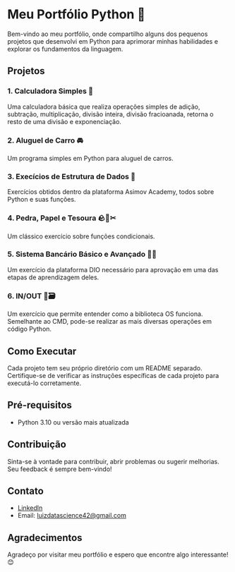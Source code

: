# Meu Portfólio Python 🐍

Bem-vindo ao meu portfólio, onde compartilho alguns dos pequenos projetos que desenvolvi em Python para aprimorar minhas habilidades e explorar os fundamentos da linguagem.

## Projetos

### 1. Calculadora Simples 🧮
Uma calculadora básica que realiza operações simples de adição, subtração, multiplicação, divisão inteira, divisão fracioanada, retorna o resto de uma divisão e exponenciação.

### 2. Aluguel de Carro 🚘
Um programa simples em Python para aluguel de carros.

### 3. Execícios de Estrutura de Dados 📰
Exercícios obtidos dentro da plataforma Asimov Academy, todos sobre Python e suas funções.

### 4. Pedra, Papel e Tesoura 🪨📰✂
Um clássico exercício sobre funções condicionais.

### 5. Sistema Bancário Básico e Avançado 🏦💵
Um exercício da plataforma DIO necessário para aprovação em uma das etapas de aprendizagem deles.

### 6. IN/OUT 📁🗃
Um exercício que permite entender como a biblioteca OS funciona. Semelhante ao CMD, pode-se realizar as mais diversas operações em código Python.

## Como Executar

Cada projeto tem seu próprio diretório com um README separado. Certifique-se de verificar as instruções específicas de cada projeto para executá-lo corretamente.

## Pré-requisitos

- Python 3.10 ou versão mais atualizada

## Contribuição

Sinta-se à vontade para contribuir, abrir problemas ou sugerir melhorias. Seu feedback é sempre bem-vindo!

## Contato

- [LinkedIn](https://www.linkedin.com/in/seu-nome/)
- Email: luizdatascience42@gmail.com

## Agradecimentos

Agradeço por visitar meu portfólio e espero que encontre algo interessante! 😊
